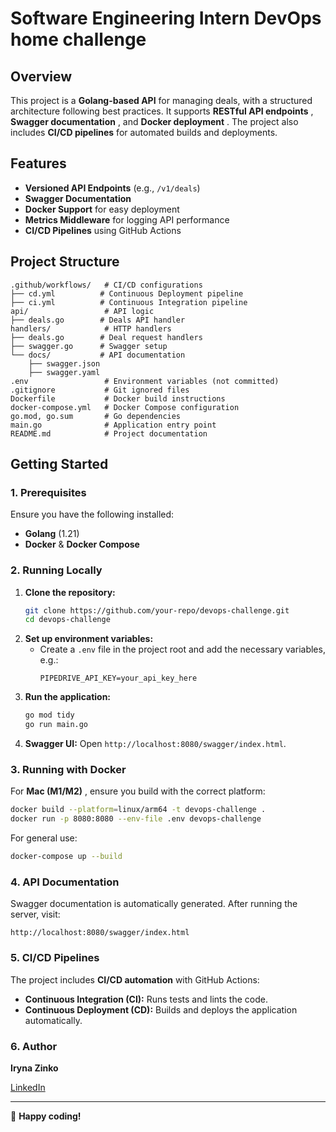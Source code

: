 
# Software Engineering Intern DevOps home challenge

## Overview

This project is a **Golang-based API** for managing deals, with a structured architecture following best practices. It supports  **RESTful API endpoints** ,  **Swagger documentation** , and  **Docker deployment** . The project also includes **CI/CD pipelines** for automated builds and deployments.

## Features

* **Versioned API Endpoints** (e.g., `/v1/deals`)
* **Swagger Documentation**
* **Docker Support** for easy deployment
* **Metrics Middleware** for logging API performance
* **CI/CD Pipelines** using GitHub Actions

## Project Structure

```
.github/workflows/   # CI/CD configurations
├── cd.yml          # Continuous Deployment pipeline
├── ci.yml          # Continuous Integration pipeline
api/                 # API logic
├── deals.go        # Deals API handler
handlers/            # HTTP handlers
├── deals.go        # Deal request handlers
├── swagger.go      # Swagger setup
└── docs/           # API documentation
    ├── swagger.json
    ├── swagger.yaml
.env                 # Environment variables (not committed)
.gitignore           # Git ignored files
Dockerfile           # Docker build instructions
docker-compose.yml   # Docker Compose configuration
go.mod, go.sum       # Go dependencies
main.go              # Application entry point
README.md            # Project documentation
```

## Getting Started

### 1. Prerequisites

Ensure you have the following installed:

* **Golang** (1.21)
* **Docker** & **Docker Compose**

### 2. Running Locally

1. **Clone the repository:**
   ```sh
   git clone https://github.com/your-repo/devops-challenge.git
   cd devops-challenge
   ```
2. **Set up environment variables:**
   * Create a `.env` file in the project root and add the necessary variables, e.g.:
     ```env
     PIPEDRIVE_API_KEY=your_api_key_here
     ```
3. **Run the application:**
   ```sh
   go mod tidy
   go run main.go
   ```
4. **Swagger UI:** Open `http://localhost:8080/swagger/index.html`.

### 3. Running with Docker

For  **Mac (M1/M2)** , ensure you build with the correct platform:

```sh
docker build --platform=linux/arm64 -t devops-challenge .
docker run -p 8080:8080 --env-file .env devops-challenge
```

For general use:

```sh
docker-compose up --build
```

### 4. API Documentation

Swagger documentation is automatically generated. After running the server, visit:

```
http://localhost:8080/swagger/index.html
```

### 5. CI/CD Pipelines

The project includes **CI/CD automation** with GitHub Actions:

* **Continuous Integration (CI):** Runs tests and lints the code.
* **Continuous Deployment (CD):** Builds and deploys the application automatically.

### 6. Author

**Iryna Zinko**

[LinkedIn](https://www.linkedin.com/in/iryna-zinko-143a4125b/)

---

🚀 **Happy coding!**
